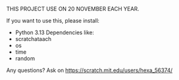 THIS PROJECT USE ON 20 NOVEMBER EACH YEAR.

If you want to use this, please install: 
- Python 3.13
Dependencies like:
- scratchataach
- os
- time
- random

Any questions? Ask on https://scratch.mit.edu/users/hexa_56374/
